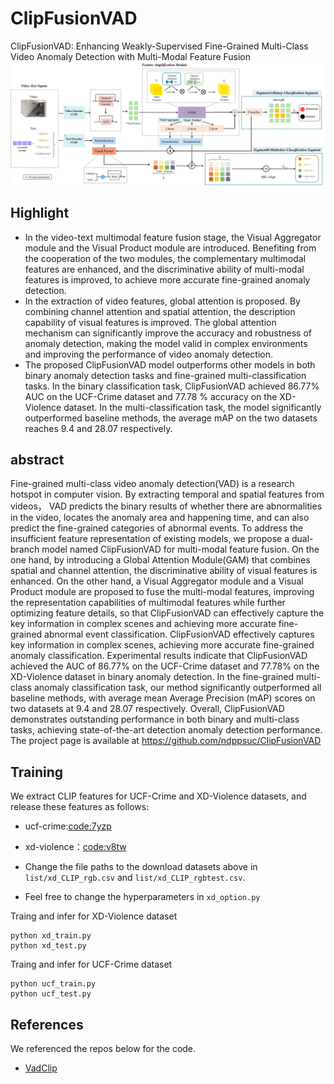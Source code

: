 # ClipFusionVAD
ClipFusionVAD: Enhancing Weakly-Supervised Fine-Grained Multi-Class Video Anomaly Detection with Multi-Modal Feature Fusion
![framework](data/fig1.png)



## Highlight

- In the video-text multimodal feature fusion stage, the Visual Aggregator module and the Visual Product module are introduced. Benefiting from the cooperation of the two modules, the complementary multimodal features are enhanced, and the discriminative ability of multi-modal features is improved, to achieve more accurate fine-grained anomaly detection.
- In the extraction of video features, global attention is proposed. By combining channel attention and spatial attention, the description capability of visual features is improved. The global attention mechanism can significantly improve the accuracy and robustness of anomaly detection, making the model valid in complex environments and improving the performance of video anomaly detection.
- The proposed ClipFusionVAD model outperforms other models in both binary anomaly detection tasks and fine-grained multi-classification tasks. In the binary classification task, ClipFusionVAD achieved 86.77% AUC on the UCF-Crime dataset and 77.78 % accuracy on the XD-Violence dataset. In the multi-classification task, the model significantly outperformed baseline methods, the average mAP on the two datasets reaches 9.4 and 28.07 respectively.



## abstract
Fine-grained multi-class video anomaly detection(VAD) is a research hotspot in computer vision. By extracting temporal and spatial features from videos， VAD predicts the binary results of whether there are abnormalities in the video, locates the anomaly area and happening time, and can also predict the fine-grained categories of abnormal events. 
To address the insufficient feature representation of existing models, we propose a dual-branch model named ClipFusionVAD for multi-modal feature fusion. On the one hand, by introducing a Global Attention Module(GAM) that combines spatial and channel attention, the discriminative ability of visual features is enhanced. On the other hand, a Visual Aggregator module and a Visual Product module are proposed to fuse the multi-modal features, improving the representation capabilities of multimodal features while further optimizing feature details,  so that ClipFusionVAD can effectively capture the key information in complex scenes and achieving more accurate fine-grained abnormal event classification.  ClipFusionVAD effectively captures key information in complex scenes, achieving more accurate fine-grained anomaly classification. Experimental results indicate that ClipFusionVAD achieved the AUC of 86.77%  on the UCF-Crime dataset and 77.78% on the XD-Violence dataset in binary anomaly detection. In the fine-grained multi-class anomaly classification task, our method significantly outperformed all baseline methods, with average mean Average Precision (mAP) scores on two datasets at 9.4 and 28.07 respectively.  Overall, ClipFusionVAD demonstrates outstanding performance in both binary and multi-class tasks, achieving state-of-the-art detection anomaly detection performance. The project page is available at https://github.com/ndppsuc/ClipFusionVAD


## Training
We extract CLIP features for UCF-Crime and XD-Violence datasets, and release these features as follows:
- ucf-crime:[code:7yzp](https://pan.baidu.com/s/1OKRIxoLcxt-7RYxWpylgLQ#list/path=%2F)
- xd-violence：[code:v8tw](https://pan.baidu.com/share/init?surl=q8DiYHcPJtrBQiiJMI7aJw)

- Change the file paths to the download datasets above in `list/xd_CLIP_rgb.csv` and `list/xd_CLIP_rgbtest.csv`. 
- Feel free to change the hyperparameters in `xd_option.py`

Traing and infer for XD-Violence dataset
```
python xd_train.py
python xd_test.py
```
Traing and infer for UCF-Crime dataset
```
python ucf_train.py
python ucf_test.py
```


## References
We referenced the repos below for the code.
* [VadClip](https://github.com/nwpu-zxr/VadCLIP)

